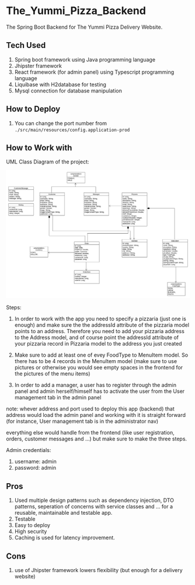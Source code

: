 # The_Yummi_Pizza_Backend
The Spring Boot Backend for The Yummi Pizza Delivery Website.

## Tech Used
1) Spring boot framework using Java programming language
2) Jhipster framework
3) React framework (for admin panel) using Typescript programming language
4) Liquibase with H2database for testing
5) Mysql connection for database manipulation

## How to Deploy

1) You can change the port number from ```./src/main/resources/config.application-prod```

## How to Work with
UML Class Diagram of the project:

![UML Class_Diagram](umlclass.jpg?raw=true "UML Class Diagram")

Steps:
1) In order to work with the app you need to specify a pizzaria (just one is enough) and 
make sure the the addressId attribute of the pizzaria model points to an address. Therefore you need to add 
your pizzaria address to the Address model, and of course point the addressId attribute of your pizzaria record in Pizzaria model
to the address you just created

2) Make sure to add at least one of evey FoodType to MenuItem model. So there has to be
4 records in the MenuItem model (make sure to use pictures or otherwise you would see empty spaces in the frontend for the pictures of the menu items)

3) In order to add a manager, a user has to register through the admin panel and admin herself/himself has to activate the user from the User management tab in the admin panel

note: whever address and port used to deploy this app (backend) that address would load the admin panel and working with it is straight forward (for instance, User management tab is in the administrator nav)
  
everything else would handle from the frontend (like user registration, orders, customer messages and ...) but make sure to make the three steps.

Admin credentials:
1) username: admin
2) password: admin

## Pros
1) Used multiple design patterns such as dependency injection, DTO patterns, seperation of concerns with service classes and ... for a reusable, maintainable and testable app.
2) Testable
3) Easy to deploy
4) High security
5) Caching is used for latency improvement.

## Cons
1) use of Jhipster framework lowers flexibility (but enough for a delivery website)
